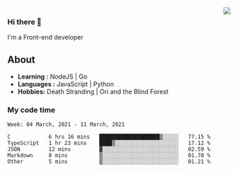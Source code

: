 <img align='right' src="https://github-readme-stats.vercel.app/api?username=strugglebak&show_icons=true">

### Hi there 👋

I'm a Front-end developer

## About

-  **Learning :** NodeJS | Go
-  **Languages :** JavaScript | Python
-  **Hobbies:** Death Stranding | Ori and the Blind Forest

### My code time

<!--START_SECTION:waka-->
```text
Week: 04 March, 2021 - 11 March, 2021

C            6 hrs 16 mins   ███████████████████▒░░░░░   77.15 % 
TypeScript   1 hr 23 mins    ████▒░░░░░░░░░░░░░░░░░░░░   17.12 % 
JSON         12 mins         ▓░░░░░░░░░░░░░░░░░░░░░░░░   02.59 % 
Markdown     8 mins          ▒░░░░░░░░░░░░░░░░░░░░░░░░   01.70 % 
Other        5 mins          ▒░░░░░░░░░░░░░░░░░░░░░░░░   01.21 % 
```
<!--END_SECTION:waka-->
